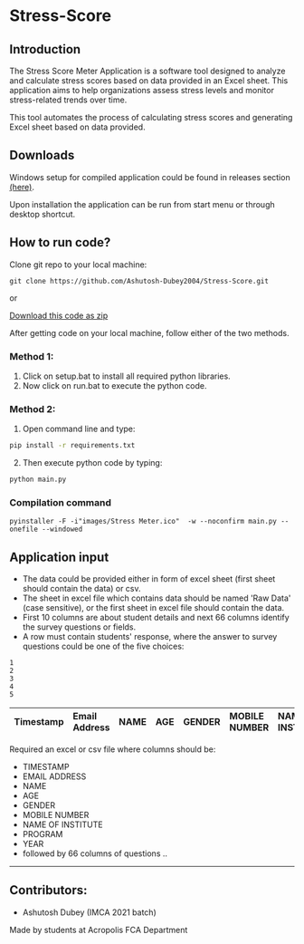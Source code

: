 # Stress-Score

## Introduction

The Stress Score Meter Application is a software tool designed to analyze and calculate stress scores based on data provided in an Excel sheet. 
This application aims to help organizations assess stress levels and monitor stress-related trends over time.

This tool automates the process of calculating stress scores and generating Excel sheet based
on data provided.

## Downloads

Windows setup for compiled application could be found in releases section [(here)](https://github.com/Ashutosh-Dubey2004/Stress-Score/releases).
  
Upon installation the application can be run from start menu or through desktop shortcut.

## How to run code?

Clone git repo to your local machine:  
```
git clone https://github.com/Ashutosh-Dubey2004/Stress-Score.git
```

or  

[Download this code as zip](https://github.com/Ashutosh-Dubey2004/Stress-Score/archive/refs/tags/v1.0.1.zip)  

After getting code on your local machine, follow either of the two methods.  

### Method 1:
1. Click on setup.bat to install all required python libraries.  
2. Now click on run.bat to execute the python code.  
### Method 2:
1. Open command line and type:
```cmd
pip install -r requirements.txt 
```
2. Then execute python code by typing:
```cmd
python main.py
```

### Compilation command
```
pyinstaller -F -i"images/Stress Meter.ico"  -w --noconfirm main.py --onefile --windowed
```

## Application input

* The data could be provided either in form of excel sheet (first sheet should contain the data) or csv.
* The sheet in excel file which contains data should be named 'Raw Data' (case sensitive), or the 
    first sheet in excel file should contain the data.
* First 10 columns are about student details and next 66 columns identify the survey questions or fields.
* A row must contain students' response, where the answer to survey questions could be one of the five choices:  
``` 
1
2
3
4
5
```

| Timestamp | Email Address | NAME | AGE | GENDER | MOBILE NUMBER | NAME OF INSTITUTE | PROGRAM | YEAR | ... |
| :-------- | :------------ | :--- | :-- | :----- | :------------ | :---------------- | :------ | :--- | :-- |

Required an excel or csv file where columns should be:

* TIMESTAMP
* EMAIL ADDRESS
* NAME
* AGE
* GENDER
* MOBILE NUMBER
* NAME OF INSTITUTE
* PROGRAM
* YEAR
* followed by 66 columns of questions ..

---

## Contributors:

* Ashutosh Dubey      (IMCA 2021 batch) 

Made by students at Acropolis FCA Department
